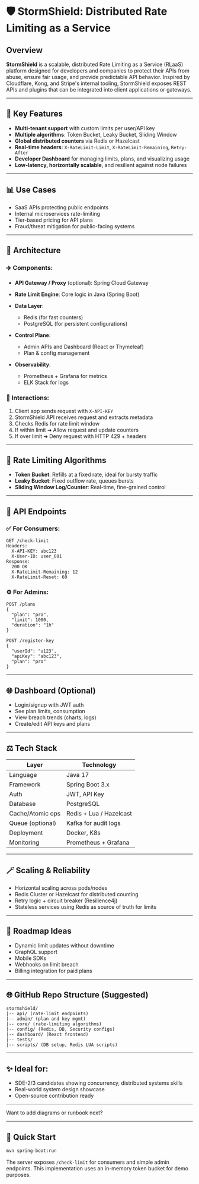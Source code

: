 # 🛡️ StormShield: Distributed Rate Limiting as a Service

## Overview

**StormShield** is a scalable, distributed Rate Limiting as a Service (RLaaS) platform designed for developers and companies to protect their APIs from abuse, ensure fair usage, and provide predictable API behavior. Inspired by Cloudflare, Kong, and Stripe's internal tooling, StormShield exposes REST APIs and plugins that can be integrated into client applications or gateways.

---

## 🌟 Key Features

* **Multi-tenant support** with custom limits per user/API key
* **Multiple algorithms**: Token Bucket, Leaky Bucket, Sliding Window
* **Global distributed counters** via Redis or Hazelcast
* **Real-time headers**: `X-RateLimit-Limit`, `X-RateLimit-Remaining`, `Retry-After`
* **Developer Dashboard** for managing limits, plans, and visualizing usage
* **Low-latency, horizontally scalable**, and resilient against node failures

---

## 📊 Use Cases

* SaaS APIs protecting public endpoints
* Internal microservices rate-limiting
* Tier-based pricing for API plans
* Fraud/threat mitigation for public-facing systems

---

## 🤖 Architecture

### ✈️ Components:

* **API Gateway / Proxy** (optional): Spring Cloud Gateway
* **Rate Limit Engine**: Core logic in Java (Spring Boot)
* **Data Layer**:

  * Redis (for fast counters)
  * PostgreSQL (for persistent configurations)
* **Control Plane**:

  * Admin APIs and Dashboard (React or Thymeleaf)
  * Plan & config management
* **Observability**:

  * Prometheus + Grafana for metrics
  * ELK Stack for logs

### 🔗 Interactions:

1. Client app sends request with `X-API-KEY`
2. StormShield API receives request and extracts metadata
3. Checks Redis for rate limit window
4. If within limit ➜ Allow request and update counters
5. If over limit ➜ Deny request with HTTP 429 + headers

---

## 🔋 Rate Limiting Algorithms

* **Token Bucket**: Refills at a fixed rate, ideal for bursty traffic
* **Leaky Bucket**: Fixed outflow rate, queues bursts
* **Sliding Window Log/Counter**: Real-time, fine-grained control

---

## 📒 API Endpoints

### ✅ For Consumers:

```http
GET /check-limit
Headers:
  X-API-KEY: abc123
  X-User-ID: user_001
Response:
  200 OK
  X-RateLimit-Remaining: 12
  X-RateLimit-Reset: 60
```

### ⚙️ For Admins:

```http
POST /plans
{
  "plan": "pro",
  "limit": 1000,
  "duration": "1h"
}
```

```http
POST /register-key
{
  "userId": "u123",
  "apiKey": "abc123",
  "plan": "pro"
}
```

---

## 🌐 Dashboard (Optional)

* Login/signup with JWT auth
* See plan limits, consumption
* View breach trends (charts, logs)
* Create/edit API keys and plans

---

## ⚖️ Tech Stack

| Layer            | Technology              |
| ---------------- | ----------------------- |
| Language         | Java 17                 |
| Framework        | Spring Boot 3.x         |
| Auth             | JWT, API Key            |
| Database         | PostgreSQL              |
| Cache/Atomic ops | Redis + Lua / Hazelcast |
| Queue (optional) | Kafka for audit logs    |
| Deployment       | Docker, K8s             |
| Monitoring       | Prometheus + Grafana    |

---

## 🪄 Scaling & Reliability

* Horizontal scaling across pods/nodes
* Redis Cluster or Hazelcast for distributed counting
* Retry logic + circuit breaker (Resilience4j)
* Stateless services using Redis as source of truth for limits

---

## 🚀 Roadmap Ideas

* Dynamic limit updates without downtime
* GraphQL support
* Mobile SDKs
* Webhooks on limit breach
* Billing integration for paid plans

---

## 🌐 GitHub Repo Structure (Suggested)

```
stormshield/
|-- api/ (rate-limit endpoints)
|-- admin/ (plan and key mgmt)
|-- core/ (rate-limiting algorithms)
|-- config/ (Redis, DB, Security configs)
|-- dashboard/ (React frontend)
|-- tests/
|-- scripts/ (DB setup, Redis LUA scripts)
```

---

## ✨ Ideal for:

* SDE-2/3 candidates showing concurrency, distributed systems skills
* Real-world system design showcase
* Open-source contribution ready

---

Want to add diagrams or runbook next?

---

## 🚀 Quick Start

```bash
mvn spring-boot:run
```

The server exposes `/check-limit` for consumers and simple admin endpoints. This implementation uses an in-memory token bucket for demo purposes.

